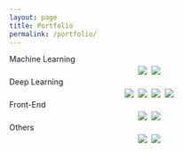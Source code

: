 ```yaml
---
layout: page
title: Portfolio
permalink: /portfolio/
---
```


<link rel="stylesheet" href="../assets/styles.css">

<script>
window.onload = function() {
    var x = document.getElementsByClassName("divider");
    for (var i = 0; i < x.length; i++) {
        x[i].style.display = "block"
    }
}
</script>

<style>
.container {
    /* background-color: red; */
    white-space: nowrap;
    display: flex;
    flex-flow: row wrap;
    justify-content: center;
}

.container img {
    vertical-align: top; 
    margin: 4px;
}
</style>


<div class="divider divider--hidden"><span class=section>Machine Learning</span></div>

<div class="container">
    <a href="https://github.com/windsuzu/Baseball-Decision-Tree">
        <img src="https://gh-card.dev/repos/windsuzu/Baseball-Decision-Tree.svg">
    </a>
    <a href="https://github.com/windsuzu/Titanic-Machine-Learning-and-Deep-Learning">
        <img src="https://gh-card.dev/repos/windsuzu/Titanic-Machine-Learning-and-Deep-Learning.svg">
    </a>
</div>

<div class="divider divider--hidden"><span class=section>Deep Learning</span></div>

<div class="container">
    <a href="https://github.com/windsuzu/Joint-Semantic-Phonetic-Embedding">
        <img src="https://gh-card.dev/repos/windsuzu/Joint-Semantic-Phonetic-Embedding.svg">
    </a>
    <a href="https://github.com/windsuzu/AICUP-Analysis-and-Classification-of-Thesis">
        <img src="https://gh-card.dev/repos/windsuzu/AICUP-Analysis-and-Classification-of-Thesis.svg">
    </a>
    <a href="https://github.com/windsuzu/AICUP-Deidentification-of-Medical-Data">
        <img src="https://gh-card.dev/repos/windsuzu/AICUP-Deidentification-of-Medical-Data.svg">
    </a>
    <a href="https://github.com/windsuzu/Robotic-Navigation">
        <img src="https://gh-card.dev/repos/windsuzu/Robotic-Navigation.svg">
    </a>
</div>

<div class="divider divider--hidden"><span class=section>Front-End</span></div>

<div class="container">
    <a href="https://github.com/windsuzu/Flutterpedia">
        <img src="https://gh-card.dev/repos/windsuzu/Flutterpedia.svg">
    </a>
    <a href="https://github.com/windsuzu/Design-Pattern">
        <img src="https://gh-card.dev/repos/windsuzu/Design-Pattern.svg">
    </a>
</div>

<div class="divider divider--hidden"><span class=section>Others</span></div>

<div class="container">
    <a href="https://github.com/windsuzu/Leetcode-Python">
        <img src="https://gh-card.dev/repos/windsuzu/Leetcode-Python.svg">
    </a>
    <a href="https://github.com/windsuzu/PythonUniverse">
        <img src="https://gh-card.dev/repos/windsuzu/PythonUniverse.svg">
    </a>
</div>